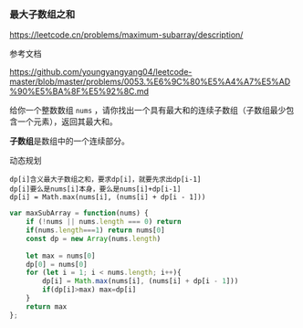 ### 最大子数组之和

https://leetcode.cn/problems/maximum-subarray/description/

参考文档

https://github.com/youngyangyang04/leetcode-master/blob/master/problems/0053.%E6%9C%80%E5%A4%A7%E5%AD%90%E5%BA%8F%E5%92%8C.md

给你一个整数数组 `nums` ，请你找出一个具有最大和的连续子数组（子数组最少包含一个元素），返回其最大和。

**子数组**是数组中的一个连续部分。



动态规划

```
dp[i]含义最大子数组之和，要求dp[i]，就要先求出dp[i-1]
dp[i]要么是nums[i]本身，要么是nums[i]+dp[i-1]
dp[i] = Math.max(nums[i], (nums[i] + dp[i - 1]))
```

```js
var maxSubArray = function(nums) {
    if (!nums || nums.length === 0) return
	if(nums.length===1) return nums[0]
	const dp = new Array(nums.length)
	
	let max = nums[0]
	dp[0] = nums[0]
	for (let i = 1; i < nums.length; i++){
		dp[i] = Math.max(nums[i], (nums[i] + dp[i - 1]))
		if(dp[i]>max) max=dp[i]
	}
	return max
};
```

